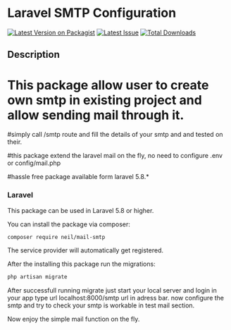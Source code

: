 # Laravel SMTP Configuration


[![Latest Version on Packagist](https://img.shields.io/packagist/v/neil/mail-smtp.svg?style=flat-square)](https://packagist.org/packages/neil/mail-smtp)
[![Latest Issue](https://img.shields.io/github/issues/nileshmailbook/smtp.svg?style=flat-square)](https://github.com/nileshmailbook/smtp/issues)
[![Total Downloads](https://img.shields.io/packagist/dt/neil/mail-smtp.svg?style=flat-square)](https://packagist.org/packages/neil/mail-smtp)

 
## Description

# This package allow user to create own smtp in existing project and allow sending mail through it.

#simply call /smtp route and fill the details of your smtp and and tested on their.

#this package extend the laravel mail on the fly, no need to configure .env or config/mail.php

#hassle free package available form laravel 5.8.*  


### Laravel

This package can be used in Laravel 5.8 or higher.

You can install the package via composer:

``` bash
composer require neil/mail-smtp
```

The service provider will automatically get registered.

After the installing this package run the migrations:

```bash
php artisan migrate
```

After successfull running migrate just start your local server and login in your app type url localhost:8000/smtp url in adress bar.
now configure the smtp and try to check your smtp is workable in test mail section.

Now enjoy the simple mail function on the fly.
